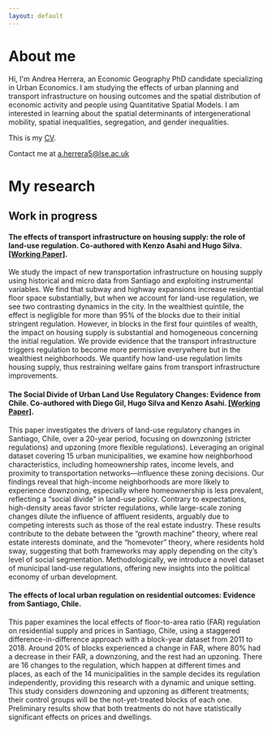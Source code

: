 ```yaml
---
layout: default
---
```


# About me

Hi, I'm Andrea Herrera, an Economic Geography PhD candidate specializing in Urban Economics. I am studying the effects of urban planning and transport infrastructure on housing outcomes and the spatial distribution of economic activity and people using Quantitative Spatial Models. I am interested in learning about the spatial determinants of intergenerational mobility, spatial inequalities, segregation, and gender inequalities.

<p>This is my <a href="/assets/pdf/CV_ANDREA HERRERA (english).pdf" class="custom-link">CV</a>.</p> 

<p> Contact me at <a href="mailto:a.herrera5@lse.ac.uk" class="custom-link">a.herrera5@lse.ac.uk</a> </p>

# My research
## Work in progress
#### The effects of transport infrastructure on housing supply: the role of land-use regulation. Co-authored with Kenzo Asahi and Hugo Silva. <a href="/assets/pdf/Asahi, Herrera, Silva (2024).pdf" class="custom-link">[Working Paper]</a>.

We study the impact of new transportation infrastructure on housing supply using historical and micro data from Santiago and exploiting instrumental variables. We find that subway and highway expansions increase residential floor space substantially, but when we account for land-use regulation, we see two contrasting dynamics in the city. In the wealthiest quintile, the effect is negligible for more than 95% of the blocks due to their initial stringent regulation. However, in blocks in the first four quintiles of wealth, the impact on housing supply is substantial and homogeneous concerning the initial regulation. We provide evidence that the transport infrastructure triggers regulation to become more permissive everywhere but in the wealthiest neighborhoods. We quantify how land-use regulation limits housing supply, thus restraining welfare gains from transport infrastructure improvements.

#### The Social Divide of Urban Land Use Regulatory Changes: Evidence from Chile. Co-authored with Diego Gil, Hugo Silva and Kenzo Asahi. <a href="/assets/pdf/Gil et al. The Social Divide of Urban Land Use Regulatory Changes. Evidence from Chile.pdf" class="custom-link">[Working Paper]</a>.

This paper investigates the drivers of land-use regulatory changes in Santiago, Chile, over a 20-year period, focusing on downzoning (stricter regulations) and upzoning (more flexible regulations). Leveraging an original dataset covering 15 urban municipalities, we examine how neighborhood characteristics, including homeownership rates, income levels, and proximity to transportation networks—influence these zoning decisions. Our findings reveal that high-income neighborhoods are more likely to experience downzoning, especially where homeownership is less prevalent, reflecting a “social divide” in land-use policy. Contrary to expectations, high-density areas favor stricter regulations, while large-scale zoning changes dilute the influence of affluent residents, arguably due to competing interests such as those of the real estate industry. These results contribute to the debate between the “growth machine” theory, where real estate interests dominate, and the “homevoter” theory, where residents hold sway, suggesting that both frameworks may apply depending on the city’s level of social segmentation. Methodologically, we introduce a novel dataset of municipal land-use regulations, offering new insights into the political economy of urban development.

#### The effects of local urban regulation on residential outcomes: Evidence from Santiago, Chile.

This paper examines the local effects of floor-to-area ratio (FAR) regulation on residential supply and prices in Santiago, Chile, using a staggered difference-in-difference approach with a block-year dataset from 2011 to 2018. Around 20% of blocks experienced a change in FAR, where 80% had a decrease in their FAR, a downzoning, and the rest had an upzoning. There are 16 changes to the regulation, which happen at different times and places, as each of the 14 municipalities in the sample decides its regulation independently, providing this research with a dynamic and unique setting. This study considers downzoning and upzoning as different treatments; their control groups will be the not-yet-treated blocks of each one. Preliminary results show that both treatments do not have statistically significant effects on prices and dwellings.
